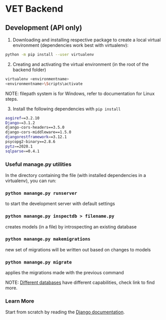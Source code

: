 # VET Backend

## Development (API only)

1. Downloading and installing respective package to create a local virtual environment (dependencies work best with virtualenv):
```sh
python -m pip install --user virtualenv
```

2. Creating and activating the virtual environment (in the root of the backend folder)
```sh
virtualenv <environmentname>
<environmentname>\Scripts\activate
```
NOTE: filepath system is for Windows, refer to documentation for Linux steps.
 
3. Install the following dependencies with ```pip install```
```sh
asgiref==3.2.10
Django==3.1.2
django-cors-headers==3.5.0
django-cors-middleware==1.5.0
djangorestframework==3.12.1
psycopg2-binary==2.8.6
pytz==2020.1
sqlparse==0.4.1

```

### Useful manage.py utilities

In the directory containing the file (with installed dependencies in a virtualenv), you can run:

### `python manange.py runserver` 
to start the development server with default settings

### `python manange.py inspectdb > filename.py` 
creates models (in a file) by introspecting an existing database

### `python manange.py makemigrations` 
new set of migrations will be written out based on changes to models

### `python manange.py migrate` 
applies the migrations made with the previous command

NOTE: [Different databases](https://docs.djangoproject.com/en/3.1/topics/migrations/#backend-support) have different capabilities, check link to find more.
   
### Learn More

Start from scratch by reading the [Django documentation](https://facebook.github.io/create-react-app/docs/getting-started).
